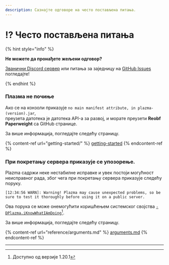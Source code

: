 ```yaml
---
description: Сазнајте одговоре на често постављена питања.
---
```


# ⁉️ Често постављена питања

{% hint style="info" %}

**Не можете да пронађете жељени одговор?**

[Званични Discord сервер](https://discord.gg/MmfC52K8A8) или питања за заједницу на [GitHub Issues](https://github.com/PlazmaMC/PlazmaBukkit/issues) погледајте!

{% endhint %}

### Плазма не почиње

Ако се на конзоли приказује `no main manifest attribute, in plazma-(version).jar`,\
преузета датотека је датотека API-а за развој, и морате преузети **Reobf Paperweight** са GitHub странице.

За више информација, погледајте следећу страницу.

{% content-ref url="getting-started/" %}
[getting-started](getting-started#id-2)
{% endcontent-ref %}

### При покретању сервера приказује се упозорење.

Plazma садржи неке нестабилне исправке и увек постоји могућност неисправног рада, због чега при покретању сервера приказује следећу поруку.

```log
[12:34:56 WARN]: Warning! Plazma may cause unexpected problems, so be sure to test it thoroughly before using it on a public server.
```

Ова порука се може онемогућити коришћењем системског својства [`-DPlazma.iKnowWhatIAmDoing`](#user-content-fn-1)[^1].

За више информација, погледајте следећу страницу.

{% content-ref url="reference/arguments.md" %}
[arguments.md](reference/arguments.md#plazma.iknowwhatiamdoing)
{% endcontent-ref %}

***

[^1]: Доступно од верзије 1.20.1

